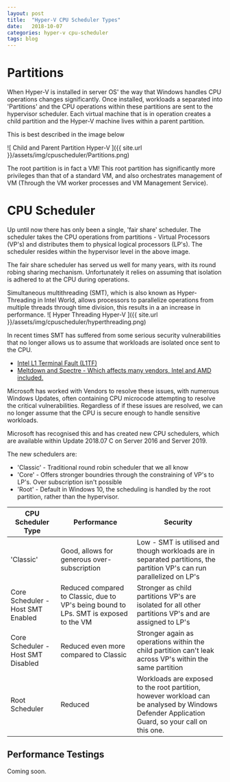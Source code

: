 ```yaml
---
layout: post
title:  "Hyper-V CPU Scheduler Types"
date:   2018-10-07
categories: hyper-v cpu-scheduler
tags: blog
---
```


# Partitions

When Hyper-V is installed in server OS' the way that Windows handles CPU operations changes significantly. Once installed, workloads a separated into 'Partitions' and the CPU operations within these partitions are sent to the hypervisor scheduler. Each virtual machine that is in operation creates a child partition and the Hyper-V machine lives within a parent partition.

This is best described in the image below

![ Child and Parent Partition Hyper-V ]({{ site.url }}/assets/img/cpuscheduler/Partitions.png)

The root partition is in fact a VM! This root partition has significantly more privileges than that of a standard VM, and also orchestrates management of VM (Through the VM worker processes and VM Management Service).

# CPU Scheduler

Up until now there has only been a single, 'fair share' scheduler. The scheduler takes the CPU operations from partitions - Virtual Processors (VP's) and distributes them to physical logical processors (LP's). The scheduler resides within the hypervisor level in the above image.

The fair share scheduler has served us well for many years, with its round robing sharing mechanism. Unfortunately it relies on assuming that isolation is adhered to at the CPU during operations.

Simultaneous multithreading (SMT), which is also known as Hyper-Threading in Intel World, allows processors to parallelize operations from multiple threads through time division, this results in a an increase in performance.
![ Hyper Threading Hyper-V ]({{ site.url }}/assets/img/cpuscheduler/hyperthreading.png)

 In recent times SMT has suffered from some serious security vulnerabilities that no longer allows us to assume that workloads are isolated once sent to the CPU.

 * [Intel L1 Terminal Fault (L1TF)](https://www.intel.com/content/www/us/en/architecture-and-technology/l1tf.html)
  * [Meltdown and Spectre - Which affects many vendors, Intel and AMD included.](https://meltdownattack.com/)

Microsoft has worked with Vendors to resolve these issues, with numerous Windows Updates, often containing CPU microcode attempting to resolve the critical vulnerabilities. Regardless of if these issues are resolved, we can no longer assume that the CPU is secure enough to handle sensitive workloads.

Microsoft has recognised this and has created new CPU schedulers, which are available within Update 2018.07 C on Server 2016 and Server 2019.

The new schedulers are:

* 'Classic'  - Traditional round robin scheduler that we all know
* 'Core'     - Offers stronger boundries through the constraining of VP's to LP's. Over subscription isn't possible
* 'Root'      - Default in Windows 10, the scheduling is handled by the root partition, rather than the hypervisor.



| CPU Scheduler Type | Performance | Security |
| ----- | ----- | ----- |
| 'Classic' | Good, allows for generous over-subscription | Low - SMT is utilised and though workloads are in separated partitions, the partition VP's can run parallelized on LP's |
| Core Scheduler - Host SMT Enabled | Reduced compared to Classic, due to VP's being bound to LPs. SMT is exposed to the VM | Stronger as child partitions VP's are isolated for all other partitions VP's and are assigned to LP's |
| Core Scheduler - Host SMT Disabled | Reduced even more compared to Classic  | Stronger again as operations within the child partition can't leak across VP's within the same partition |
| Root Scheduler | Reduced | Workloads are exposed to the root partition, however workload can be analysed by Windows Defender Application Guard, so your call on this one. |

## Performance Testings
Coming soon.
